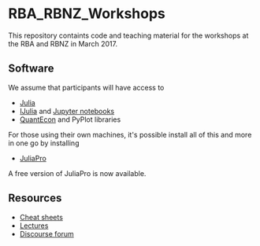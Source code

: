 # RBA_RBNZ_Workshops

This repository containts code and teaching material for the workshops at the RBA and RBNZ in March 2017.

## Software

We assume that participants will have access to 

* [Julia](http://julialang.org/)
* [IJulia](https://github.com/JuliaLang/IJulia.jl) and [Jupyter notebooks](https://jupyter.org/)
* [QuantEcon](https://quantecon.org/julia_index.html) and PyPlot libraries

For those using their own machines, it's possible install all of this and more in one go by installing 

* [JuliaPro](http://juliacomputing.com/products/juliapro.html)

A free version of JuliaPro is now available.


## Resources

* [Cheat sheets](http://cheatsheets.quantecon.org/)
* [Lectures](http://lectures.quantecon.org/)
* [Discourse forum](http://discourse.quantecon.org/)

